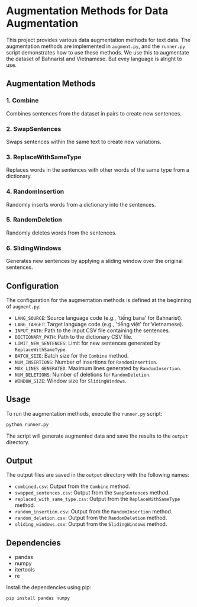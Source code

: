 # Augmentation Methods for Data Augmentation

This project provides various data augmentation methods for text data. The augmentation methods are implemented in `augment.py`, and the `runner.py` script demonstrates how to use these methods. We use this to augmentate the dataset of Bahnarist and Vietnamese. But evey language is alright to use.

## Augmentation Methods

### 1. Combine
Combines sentences from the dataset in pairs to create new sentences.

### 2. SwapSentences
Swaps sentences within the same text to create new variations.

### 3. ReplaceWithSameType
Replaces words in the sentences with other words of the same type from a dictionary.

### 4. RandomInsertion
Randomly inserts words from a dictionary into the sentences.

### 5. RandomDeletion
Randomly deletes words from the sentences.

### 6. SlidingWindows
Generates new sentences by applying a sliding window over the original sentences.

## Configuration

The configuration for the augmentation methods is defined at the beginning of `augment.py`:

- `LANG_SOURCE`: Source language code (e.g., 'tiếng bana' for Bahnarist).
- `LANG_TARGET`: Target language code (e.g., 'tiếng việt' for Vietnamese).
- `INPUT_PATH`: Path to the input CSV file containing the sentences.
- `DICTIONARY_PATH`: Path to the dictionary CSV file.
- `LIMIT_NEW_SENTENCES`: Limit for new sentences generated by `ReplaceWithSameType`.
- `BATCH_SIZE`: Batch size for the `Combine` method.
- `NUM_INSERTIONS`: Number of insertions for `RandomInsertion`.
- `MAX_LINES_GENERATED`: Maximum lines generated by `RandomInsertion`.
- `NUM_DELETIONS`: Number of deletions for `RandomDeletion`.
- `WINDOW_SIZE`: Window size for `SlidingWindows`.

## Usage

To run the augmentation methods, execute the `runner.py` script:

```bash
python runner.py
```

The script will generate augmented data and save the results to the `output` directory.

## Output

The output files are saved in the `output` directory with the following names:

- `combined.csv`: Output from the `Combine` method.
- `swapped_sentences.csv`: Output from the `SwapSentences` method.
- `replaced_with_same_type.csv`: Output from the `ReplaceWithSameType` method.
- `random_insertion.csv`: Output from the `RandomInsertion` method.
- `random_deletion.csv`: Output from the `RandomDeletion` method.
- `sliding_windows.csv`: Output from the `SlidingWindows` method.

## Dependencies

- pandas
- numpy
- itertools
- re

Install the dependencies using pip:

```bash
pip install pandas numpy
```
